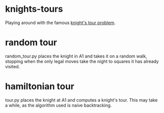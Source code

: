 # knights-tours
Playing around with the famous [knight's tour problem](https://en.wikipedia.org/wiki/Knight%27s_tour).

# random tour
random_tour.py places the knight in A1 and takes it on a random walk, stopping when the only legal moves take the night to squares it has already visited.

# hamiltonian tour
tour.py places the knight at A1 and computes a knight's tour. This may take a while, as the algorithm used is naive backtracking.
